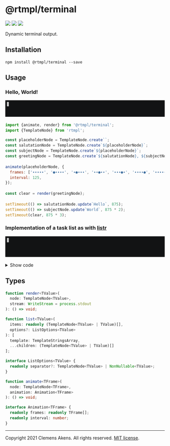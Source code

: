# @rtmpl/terminal

[![][ci-badge]][ci-link] [![][version-badge]][version-link]
[![][license-badge]][license-link]

[ci-badge]: https://github.com/clebert/rtmpl-terminal/workflows/CI/badge.svg
[ci-link]: https://github.com/clebert/rtmpl-terminal
[version-badge]: https://badgen.net/npm/v/@rtmpl/terminal
[version-link]: https://www.npmjs.com/package/@rtmpl/terminal
[license-badge]: https://badgen.net/npm/license/@rtmpl/terminal
[license-link]: https://github.com/clebert/rtmpl-terminal/blob/master/LICENSE.md

Dynamic terminal output.

## Installation

```
npm install @rtmpl/terminal --save
```

## Usage

### Hello, World!

![](./hello.gif)

```js
import {animate, render} from '@rtmpl/terminal';
import {TemplateNode} from 'rtmpl';
```

```js
const placeholderNode = TemplateNode.create``;
const salutationNode = TemplateNode.create`${placeholderNode}`;
const subjectNode = TemplateNode.create`${placeholderNode}`;
const greetingNode = TemplateNode.create`${salutationNode}, ${subjectNode}!`;

animate(placeholderNode, {
  frames: ['∙∙∙∙∙', '●∙∙∙∙', '∙●∙∙∙', '∙∙●∙∙', '∙∙∙●∙', '∙∙∙∙●', '∙∙∙∙∙'],
  interval: 125,
});

const clear = render(greetingNode);

setTimeout(() => salutationNode.update`Hello`, 875);
setTimeout(() => subjectNode.update`World`, 875 * 2);
setTimeout(clear, 875 * 3);
```

### Implementation of a task list as with [listr](https://github.com/SamVerschueren/listr)

![](./listr.gif)

<details>
  <summary>Show code</summary>

```js
import {animate, list, render} from '@rtmpl/terminal';
import chalk from 'chalk';
import {star2} from 'cli-spinners';
import {TemplateNode} from 'rtmpl';
```

```js
const tasks = [
  createFakeTask('foo', 2000),
  createFakeTask('bar', 3000, new Error()),
  createFakeTask('baz', 1000),
];

const taskNodes = tasks.map((task) => task.node);
const taskPromises = tasks.map(async (task) => task.promise);

render(TemplateNode.create(...list(taskNodes, {separator: '\n'})));
Promise.allSettled(taskPromises).catch(() => process.exit(1));
```

```js
function createFakeTask(title, duration, error) {
  const spinnerNode = TemplateNode.create``;
  const taskNode = TemplateNode.create`  ${spinnerNode} ${title}`;

  animate(spinnerNode, {
    ...star2,
    frames: star2.frames.map((frame) => chalk.yellow(frame)),
  });

  const promise = new Promise((resolve, reject) => {
    setTimeout(() => (error ? reject(error) : resolve()), duration);
  });

  promise
    .then(() => taskNode.update`  ${chalk.green('✔')} ${title}`)
    .catch(() => taskNode.update`  ${chalk.red('✖')} ${title}`);

  return {node: taskNode, promise};
}
```

</details>

## Types

```ts
function render<TValue>(
  node: TemplateNode<TValue>,
  stream: WriteStream = process.stdout
): () => void;
```

```ts
function list<TValue>(
  items: readonly (TemplateNode<TValue> | TValue)[],
  options?: ListOptions<TValue>
): [
  template: TemplateStringsArray,
  ...children: (TemplateNode<TValue> | TValue)[]
];
```

```ts
interface ListOptions<TValue> {
  readonly separator?: TemplateNode<TValue> | NonNullable<TValue>;
}
```

```ts
function animate<TFrame>(
  node: TemplateNode<TFrame>,
  animation: Animation<TFrame>
): () => void;
```

```ts
interface Animation<TFrame> {
  readonly frames: readonly TFrame[];
  readonly interval: number;
}
```

---

Copyright 2021 Clemens Akens. All rights reserved.
[MIT license](https://github.com/clebert/rtmpl-terminal/blob/master/LICENSE.md).
